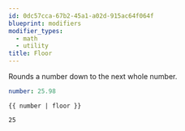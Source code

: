 ```yaml
---
id: 0dc57cca-67b2-45a1-a02d-915ac64f064f
blueprint: modifiers
modifier_types:
  - math
  - utility
title: Floor
---
```

Rounds a number down to the next whole number.

```yaml
number: 25.98
```

```
{{ number | floor }}
```

```html
25
```

